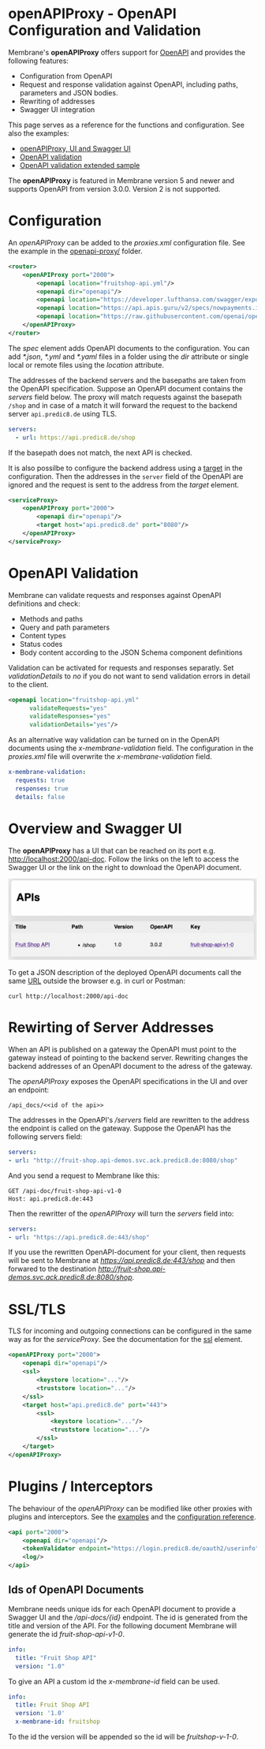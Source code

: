 # openAPIProxy - OpenAPI Configuration and Validation

Membrane's **openAPIProxy** offers support for [OpenAPI](https://github.com/OAI/OpenAPI-Specification) and provides the following features:

- Configuration from OpenAPI
- Request and response validation against OpenAPI, including paths, parameters and JSON bodies.
- Rewriting of addresses
- Swagger UI integration 

This page serves as a reference for the functions and configuration. See also the examples:

- [openAPIProxy, UI and Swagger UI](openapi-proxy)
- [OpenAPI validation](validation-simple)
- [OpenAPI validation extended sample](validation)

The **openAPIProxy** is featured in Membrane version 5 and newer and supports OpenAPI from version 3.0.0. Version 2 is not supported.



# Configuration

An _openAPIProxy_ can be added to the _proxies.xml_ configuration file. See the example in the [openapi-proxy/](openapi-proxy/) folder.

```xml
<router>
    <openAPIProxy port="2000">
        <openapi location="fruitshop-api.yml"/>
        <openapi dir="openapi"/>
        <openapi location="https://developer.lufthansa.com/swagger/export/21516"/>
        <openapi location="https://api.apis.guru/v2/specs/nowpayments.io/1.0.0/openapi.json"/>
        <openapi location="https://raw.githubusercontent.com/openai/openai-openapi/master/openapi.yaml"/>
    </openAPIProxy>
</router>
```

The _spec_ element adds OpenAPI documents to the configuration. You can add _*.json_, _*.yml_ and _*.yaml_ files in a folder using the _dir_ attribute or single local or remote files using the _location_ attribute. 

The addresses of the backend servers and the basepaths are taken from the OpenAPI specification. Suppose an OpenAPI document contains the _servers_ field below. The proxy will match requests against the basepath ```/shop``` and in case of a match it will forward the request to the backend server ```api.predic8.de``` using TLS.

```yaml
servers:
  - url: https://api.predic8.de/shop
```

If the basepath does not match, the next API is checked. 

It is also possilbe to configure the backend address using a [target](https://www.membrane-soa.org/service-proxy-doc/4.8/configuration/reference/target.htm) in the configuration. Then the addresses in the ```server``` field of the OpenAPI are ignored and the request is sent to the address from the _target_ element.

```xml
<serviceProxy>
    <openAPIProxy port="2000">
        <openapi dir="openapi"/>
        <target host="api.predic8.de" port="8080"/>
    </openAPIProxy>
</serviceProxy>
```

# OpenAPI Validation

Membrane can validate requests and responses against OpenAPI definitions and check:

- Methods and paths
- Query and path parameters
- Content types
- Status codes
- Body content according to the JSON Schema component definitions 

Validation can be activated for requests and responses separatly. Set _validationDetails_ to _no_ if you do not want to send validation errors in detail to the client.

```xml
<openapi location="fruitshop-api.yml" 
      validateRequests="yes" 
      validateResponses="yes" 
      validationDetails="yes"/>
```

As an alternative way validation can be turned on in the OpenAPI documents using the _x-membrane-validation_ field. The configuration in the _proxies.xml_ file will overwrite the _x-membrane-validation_ field.

```yaml
x-membrane-validation:
  requests: true
  responses: true
  details: false
```

# Overview and Swagger UI

The __openAPIProxy__ has a UI that can be reached on its port e.g. [http://localhost:2000/api-doc](http://localhost:2000/api-doc). Follow the links on the left to access the Swagger UI or the link on the right to download the OpenAPI document.

![Overview UI](openapi-proxy/api-overview.png)

To get a JSON description of the deployed OpenAPI documents call the same <a href="curl http://localhost:2000/api-doc">URL</a> outside the browser e.g. in curl or Postman:

```
curl http://localhost:2000/api-doc
```


# Rewirting of Server Addresses

When an API is published on a gateway the OpenAPI must point to the gateway instead of pointing to the backend server. Rewriting changes the backend addresses of an OpenAPI document to the adress of the gateway.

The _openAPIProxy_ exposes the OpenAPI specifications in the UI and over an endpoint:

```
/api_docs/<<id of the api>>
```

The addresses in the OpenAPI's _/servers_ field are rewritten to the address the endpoint is called on the gateway. Suppose the OpenAPI has the following servers field:

```yaml
servers:
- url: "http://fruit-shop.api-demos.svc.ack.predic8.de:8080/shop"
```

And you send a request to Membrane like this:

```http request
GET /api-doc/fruit-shop-api-v1-0
Host: api.predic8.de:443
```

Then the rewritter of the _openAPIProxy_ will turn the _servers_ field into:

```yaml
servers:
- url: "https://api.predic8.de:443/shop"
```

If you use the rewritten OpenAPI-document for your client, then requests will be sent to Membrane at _https://api.predic8.de:443/shop_ and then forwared to the destination _http://fruit-shop.api-demos.svc.ack.predic8.de:8080/shop_.


# SSL/TLS

TLS for incoming and outgoing connections can be configured in the same way as for the _serviceProxy_. See the documentation for the [ssl](https://www.membrane-soa.org/service-proxy-doc/4.8/configuration/reference/ssl.htm) element.

```xml
<openAPIProxy port="2000">
    <openapi dir="openapi"/>
    <ssl>
        <keystore location="..."/>
        <truststore location="..."/>
    </ssl>
    <target host="api.predic8.de" port="443">
        <ssl>
            <keystore location="..."/>
            <truststore location="..."/>
        </ssl>
    </target>
</openAPIProxy>
```


# Plugins / Interceptors

The behaviour of the _openAPIProxy_ can be modified like other proxies with plugins and interceptors. See the [examples](..) and the [configuration reference](http://membrane-soa.org/service-proxy-doc/4.8/configuration/reference/).

```xml
<api port="2000">
    <openapi dir="openapi"/>
    <tokenValidator endpoint="https://login.predic8.de/oauth2/userinfo"/>
    <log/>
</api>
```

## Ids of OpenAPI Documents

Membrane needs unique ids for each OpenAPI document to provide a Swagger UI and the _/api-docs/{id}_ endpoint. The id is generated from the title and version of the API. For the following document Membrane will generate the id _fruit-shop-api-v1-0_.

```yaml
info:
  title: "Fruit Shop API"
  version: "1.0"
```

To give an API a custom id the _x-membrane-id_ field can be used.

```yaml
info:
  title: Fruit Shop API
  version: '1.0'
  x-membrane-id: fruitshop
```

To the id the version will be appended so the id will be _fruitshop-v-1-0_.
